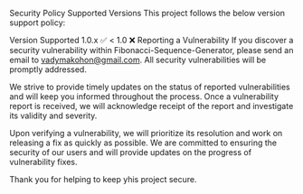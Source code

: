 Security Policy
Supported Versions
This project follows the below version support policy:

Version Supported
1.0.x ✅
< 1.0 ❌
Reporting a Vulnerability
If you discover a security vulnerability within Fibonacci-Sequence-Generator, please send an email to <vadymakohon@gmail.com>. All security vulnerabilities will be promptly addressed.

We strive to provide timely updates on the status of reported vulnerabilities and will keep you informed throughout the process. Once a vulnerability report is received, we will acknowledge receipt of the report and investigate its validity and severity.

Upon verifying a vulnerability, we will prioritize its resolution and work on releasing a fix as quickly as possible. We are committed to ensuring the security of our users and will provide updates on the progress of vulnerability fixes.

Thank you for helping to keep yhis project secure.

